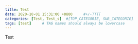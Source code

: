 ```yaml
---
title: Test
date: 2020-10-01 15:31:00 +0800		#+/-TTTT
categories: [Test, Test_s]	#[TOP_CATEGORIE, SUB_CATEGORIE]
tags: [test]     # TAG names should always be lowercase
---
```

Test

